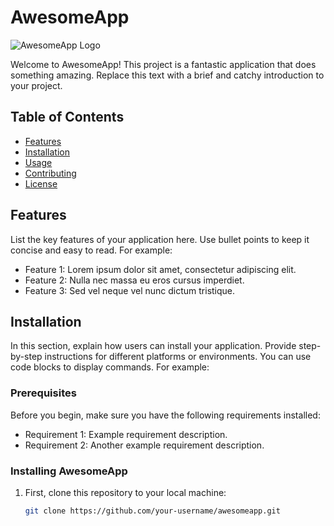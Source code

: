 # AwesomeApp

![AwesomeApp Logo](https://your-website.com/awesomeapp-logo.png)

Welcome to AwesomeApp! This project is a fantastic application that does something amazing. Replace this text with a brief and catchy introduction to your project.

## Table of Contents

- [Features](#features)
- [Installation](#installation)
- [Usage](#usage)
- [Contributing](#contributing)
- [License](#license)

## Features

List the key features of your application here. Use bullet points to keep it concise and easy to read. For example:

- Feature 1: Lorem ipsum dolor sit amet, consectetur adipiscing elit.
- Feature 2: Nulla nec massa eu eros cursus imperdiet.
- Feature 3: Sed vel neque vel nunc dictum tristique.

## Installation

In this section, explain how users can install your application. Provide step-by-step instructions for different platforms or environments. You can use code blocks to display commands. For example:

### Prerequisites

Before you begin, make sure you have the following requirements installed:

- Requirement 1: Example requirement description.
- Requirement 2: Another example requirement description.

### Installing AwesomeApp

1. First, clone this repository to your local machine:

   ```bash
   git clone https://github.com/your-username/awesomeapp.git
